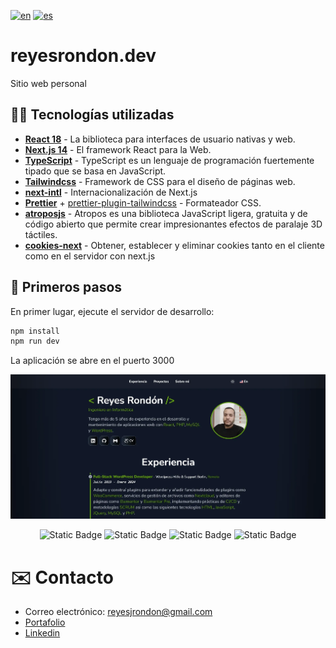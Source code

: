 [![en](https://img.shields.io/badge/lang-en-red.svg)](https://github.com/Reyes1921/reyesrondon.dev/blob/main/README.md)
[![es](https://img.shields.io/badge/lang-es-yellow.svg)](https://github.com/Reyes1921/reyesrondon.dev/blob/main/README.es.md)

# reyesrondon.dev

Sitio web personal

## 👨‍💻 Tecnologías utilizadas

- [**React 18**](https://react.dev/) - La biblioteca para interfaces de usuario nativas y web.
- [**Next.js 14**](https://nextjs.org/) - El framework React para la Web.
- [**TypeScript**](https://www.typescriptlang.org/) - TypeScript es un lenguaje de programación fuertemente tipado que se basa en JavaScript.
- [**Tailwindcss**](https://tailwindcss.com/) - Framework de CSS para el diseño de páginas web.
- [**next-intl**](https://next-intl-docs.vercel.app/) - Internacionalización de Next.js
- [**Prettier**](https://prettier.io/) + [prettier-plugin-tailwindcss](https://github.com/tailwindlabs/prettier-plugin-tailwindcss) - Formateador CSS.
- [**atroposjs**](https://atroposjs.com/) - Atropos es una biblioteca JavaScript ligera, gratuita y de código abierto que permite crear impresionantes efectos de paralaje 3D táctiles.
- [**cookies-next**](https://www.npmjs.com/package/cookies-next) - Obtener, establecer y eliminar cookies tanto en el cliente como en el servidor con next.js

## 🚀 Primeros pasos

En primer lugar, ejecute el servidor de desarrollo:

```bash
npm install
npm run dev
```

La aplicación se abre en el puerto 3000

<img src='./public//github/portfolio-es.webp'>
<div align="center">

![Static Badge](https://img.shields.io/badge/React-61DAFB?style=flat&logo=react&logoColor=ffffff)
![Static Badge](https://img.shields.io/badge/NextJs-000000?style=flat&logo=nextdotjs&logoColor=ffffff)
![Static Badge](https://img.shields.io/badge/TypeScript-3178C6?style=flat&logo=typescript&logoColor=ffffff)
![Static Badge](https://img.shields.io/badge/Tailwind%20CSS-06B6D4?style=flat&logo=tailwindcss&logoColor=ffffff)

</div>

# ✉️ Contacto

- Correo electrónico: reyesjrondon@gmail.com
- [Portafolio](https://www.reyesrondon.dev/es)
- [Linkedin](https://www.linkedin.com/in/reyes-rondon/)
